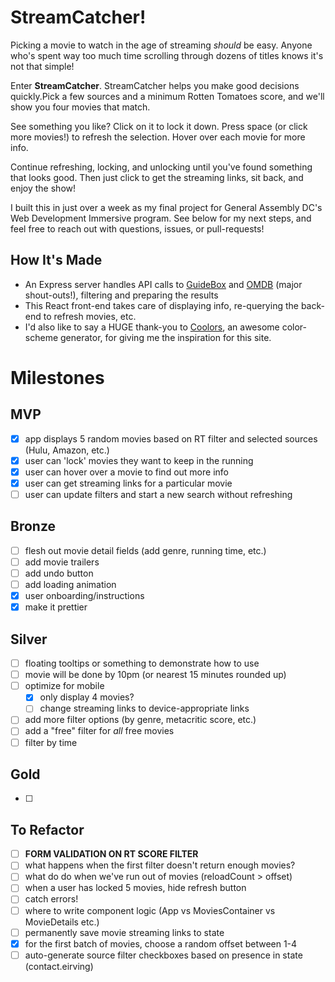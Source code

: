 # StreamCatcher!
Picking a movie to watch in the age of streaming _should_ be easy. Anyone who's spent way too much time scrolling through dozens of titles knows it's not that simple!

Enter **StreamCatcher**. StreamCatcher helps you make good decisions quickly.Pick a few sources and a minimum Rotten Tomatoes score, and we'll show you four movies that match.

See something you like? Click on it to lock it down. Press space (or click more movies!) to refresh the selection. Hover over each movie for more info.

Continue refreshing, locking, and unlocking until you've found something that looks good. Then just click to get the streaming links, sit back, and enjoy the show!

I built this in just over a week as my final project for General Assembly DC's Web Development Immersive program. See below for my next steps, and feel free to reach out with questions, issues, or pull-requests!

## How It's Made
- An Express server handles API calls to [GuideBox](https://api.guidebox.com/) and [OMDB](omdbapi.com) (major shout-outs!), filtering and preparing the results
- This React front-end takes care of displaying info, re-querying the back-end to refresh movies, etc.
- I'd also like to say a HUGE thank-you to [Coolors](http://coolors.co), an awesome color-scheme generator, for giving me the inspiration for this site.  


# Milestones
## MVP
- [x] app displays 5 random movies based on RT filter and selected sources (Hulu, Amazon, etc.)
- [x] user can 'lock' movies they want to keep in the running
- [x] user can hover over a movie to find out more info
- [x] user can get streaming links for a particular movie
- [ ] user can update filters and start a new search without refreshing

## Bronze
- [ ] flesh out movie detail fields (add genre, running time, etc.)
- [ ] add movie trailers
- [ ] add undo button
- [ ] add loading animation
- [x] user onboarding/instructions
- [x] make it prettier

## Silver
- [ ] floating tooltips or something to demonstrate how to use
- [ ] movie will be done by 10pm (or nearest 15 minutes rounded up)
- [ ] optimize for mobile
  - [x] only display 4 movies?
  - [ ] change streaming links to device-appropriate links
- [ ] add more filter options (by genre, metacritic score, etc.)
- [ ] add a "free" filter for _all_ free movies
- [ ] filter by time

## Gold
- [ ]

## To Refactor
- [ ] **FORM VALIDATION ON RT SCORE FILTER**
- [ ] what happens when the first filter doesn't return enough movies?
- [ ] what do do when we've run out of movies (reloadCount > offset)
- [ ] when a user has locked 5 movies, hide refresh button
- [ ] catch errors!
- [ ] where to write component logic (App vs MoviesContainer vs MovieDetails etc.)
- [ ] permanently save movie streaming links to state
- [x] for the first batch of movies, choose a random offset between 1-4
- [ ] auto-generate source filter checkboxes based on presence in state (contact.eirving)

